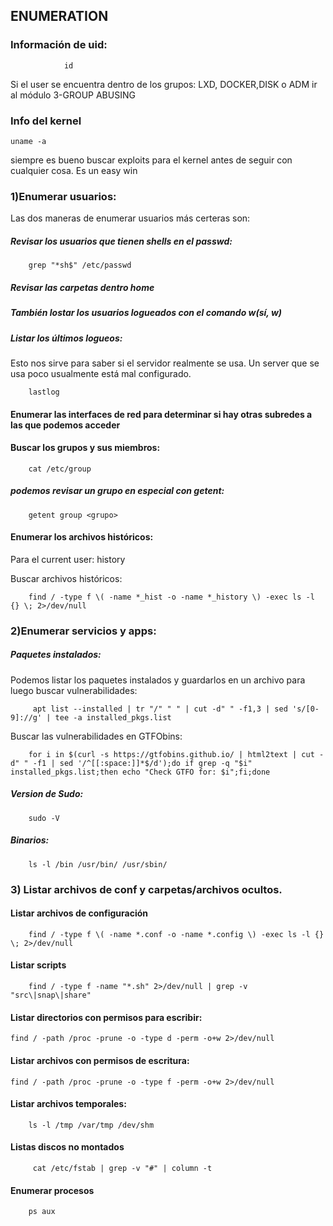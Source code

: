 ## ENUMERATION

### Información de uid:
                id
Si el user se encuentra dentro de los grupos: LXD, DOCKER,DISK o ADM ir al módulo 3-GROUP ABUSING

### Info del kernel

    uname -a

siempre es bueno buscar exploits para el kernel antes de seguir con cualquier cosa. Es un easy win

### 1)Enumerar usuarios:
Las dos maneras de enumerar usuarios más certeras son:
##### Revisar los usuarios que tienen shells en el passwd:
        
        grep "*sh$" /etc/passwd

##### Revisar las carpetas dentro home

##### También lostar los usuarios logueados con el comando w(sí, w)

##### Listar los últimos logueos:
Esto nos sirve para saber si el servidor realmente se usa. Un server que se usa poco usualmente está mal configurado.

        lastlog

#### Enumerar las interfaces de red para determinar si hay otras subredes a las que podemos acceder

#### Buscar los grupos y sus miembros:

        cat /etc/group
##### podemos revisar un grupo en especial con getent:
        getent group <grupo>

#### Enumerar los archivos históricos:
Para el current user:
        history

Buscar archivos históricos:

        find / -type f \( -name *_hist -o -name *_history \) -exec ls -l {} \; 2>/dev/null



### 2)Enumerar servicios y apps:

##### Paquetes instalados:

Podemos listar los paquetes instalados y guardarlos en un archivo para luego buscar vulnerabilidades:

         apt list --installed | tr "/" " " | cut -d" " -f1,3 | sed 's/[0-9]://g' | tee -a installed_pkgs.list

Buscar las vulnerabilidades en GTFObins:

        for i in $(curl -s https://gtfobins.github.io/ | html2text | cut -d" " -f1 | sed '/^[[:space:]]*$/d');do if grep -q "$i" installed_pkgs.list;then echo "Check GTFO for: $i";fi;done     

##### Version de Sudo:

        sudo -V

##### Binarios:

        ls -l /bin /usr/bin/ /usr/sbin/

### 3) Listar archivos de conf y carpetas/archivos ocultos.

#### Listar archivos de configuración

        find / -type f \( -name *.conf -o -name *.config \) -exec ls -l {} \; 2>/dev/null

#### Listar scripts

        find / -type f -name "*.sh" 2>/dev/null | grep -v "src\|snap\|share"

#### Listar directorios con permisos para escribir:

    find / -path /proc -prune -o -type d -perm -o+w 2>/dev/null

#### Listar archivos con permisos de escritura:

    find / -path /proc -prune -o -type f -perm -o+w 2>/dev/null


#### Listar archivos temporales:

        ls -l /tmp /var/tmp /dev/shm

#### Listas discos no montados

         cat /etc/fstab | grep -v "#" | column -t

#### Enumerar procesos

        ps aux




    
